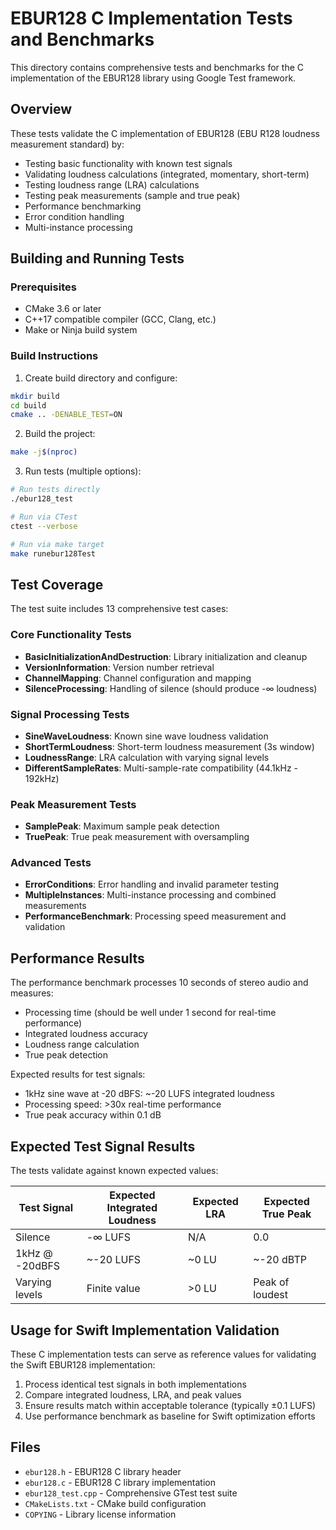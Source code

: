 # EBUR128 C Implementation Tests and Benchmarks

This directory contains comprehensive tests and benchmarks for the C implementation of the EBUR128 library using Google Test framework.

## Overview

These tests validate the C implementation of EBUR128 (EBU R128 loudness measurement standard) by:
- Testing basic functionality with known test signals  
- Validating loudness calculations (integrated, momentary, short-term)
- Testing loudness range (LRA) calculations
- Testing peak measurements (sample and true peak)
- Performance benchmarking
- Error condition handling
- Multi-instance processing

## Building and Running Tests

### Prerequisites
- CMake 3.6 or later
- C++17 compatible compiler (GCC, Clang, etc.)
- Make or Ninja build system

### Build Instructions

1. Create build directory and configure:
```bash
mkdir build
cd build
cmake .. -DENABLE_TEST=ON
```

2. Build the project:
```bash
make -j$(nproc)
```

3. Run tests (multiple options):
```bash
# Run tests directly
./ebur128_test

# Run via CTest
ctest --verbose

# Run via make target  
make runebur128Test
```

## Test Coverage

The test suite includes 13 comprehensive test cases:

### Core Functionality Tests
- **BasicInitializationAndDestruction**: Library initialization and cleanup
- **VersionInformation**: Version number retrieval
- **ChannelMapping**: Channel configuration and mapping
- **SilenceProcessing**: Handling of silence (should produce -∞ loudness)

### Signal Processing Tests  
- **SineWaveLoudness**: Known sine wave loudness validation
- **ShortTermLoudness**: Short-term loudness measurement (3s window)
- **LoudnessRange**: LRA calculation with varying signal levels
- **DifferentSampleRates**: Multi-sample-rate compatibility (44.1kHz - 192kHz)

### Peak Measurement Tests
- **SamplePeak**: Maximum sample peak detection
- **TruePeak**: True peak measurement with oversampling

### Advanced Tests
- **ErrorConditions**: Error handling and invalid parameter testing
- **MultipleInstances**: Multi-instance processing and combined measurements
- **PerformanceBenchmark**: Processing speed measurement and validation

## Performance Results

The performance benchmark processes 10 seconds of stereo audio and measures:
- Processing time (should be well under 1 second for real-time performance)
- Integrated loudness accuracy  
- Loudness range calculation
- True peak detection

Expected results for test signals:
- 1kHz sine wave at -20 dBFS: ~-20 LUFS integrated loudness
- Processing speed: >30x real-time performance
- True peak accuracy within 0.1 dB

## Expected Test Signal Results

The tests validate against known expected values:

| Test Signal | Expected Integrated Loudness | Expected LRA | Expected True Peak |
|-------------|------------------------------|--------------|-------------------|
| Silence     | -∞ LUFS                     | N/A          | 0.0               |
| 1kHz @ -20dBFS | ~-20 LUFS                | ~0 LU        | ~-20 dBTP         |
| Varying levels | Finite value              | >0 LU        | Peak of loudest   |

## Usage for Swift Implementation Validation

These C implementation tests can serve as reference values for validating the Swift EBUR128 implementation:

1. Process identical test signals in both implementations
2. Compare integrated loudness, LRA, and peak values
3. Ensure results match within acceptable tolerance (typically ±0.1 LUFS)
4. Use performance benchmark as baseline for Swift optimization efforts

## Files

- `ebur128.h` - EBUR128 C library header
- `ebur128.c` - EBUR128 C library implementation  
- `ebur128_test.cpp` - Comprehensive GTest test suite
- `CMakeLists.txt` - CMake build configuration
- `COPYING` - Library license information